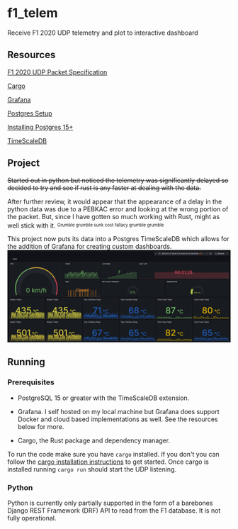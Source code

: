 # f1_telem
Receive F1 2020 UDP telemetry and plot to interactive dashboard

## Resources
[F1 2020 UDP Packet Specification](https://f1-2020-telemetry.readthedocs.io/en/stable/telemetry-specification.html#packet-information)

[Cargo](https://doc.rust-lang.org/cargo/getting-started/installation.html)

[Grafana](https://grafana.com/docs/grafana/latest/setup-grafana/installation/debian/)

[Postgres Setup](https://documentation.ubuntu.com/server/how-to/databases/install-postgresql/)

[Installing Postgres 15+](https://askubuntu.com/questions/1456014/how-to-upgrade-postgresql-from-14-to-15-on-ubuntu-22-04)

[TimeScaleDB](https://docs.tigerdata.com/self-hosted/latest/install/installation-source/)

## Project
~~Started out in python but noticed the telemetry was significantly delayed so decided to try and see if rust is any faster at dealing with the data.~~

After further review, it would appear that the appearance of a delay in the python data was due to a PEBKAC error and looking at the wrong portion of the packet. But, since I have gotten so much working with Rust, might as well stick with it. <sup><sub>Grumble grumble sunk cost fallacy grumble grumble<sub><sup>

This project now puts its data into a Postgres TimeScaleDB which allows for the addition of Grafana for creating custom dashboards.
![](misc/grafana.png)

## Running 

### Prerequisites
- PostgreSQL 15 or greater with the TimeScaleDB extension.

- Grafana. I self hosted on my local machine but Grafana does support Docker and cloud based implementations as well. See the resources below for more.

- Cargo, the Rust package and dependency manager.

To run the code make sure you have `cargo` installed. If you don't you can follow the [cargo installation instructions](https://doc.rust-lang.org/cargo/getting-started/installation.html) to get started. Once cargo is installed running `cargo run` should start the UDP listening. 

### Python
Python is currently only partially supported in the form of a barebones Django REST Framework (DRF) API to read from the F1 database. It is not fully operational.
